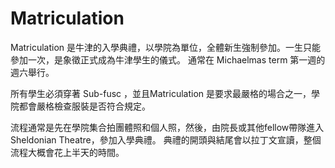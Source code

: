 # Matriculation

Matriculation 是牛津的入學典禮，以學院為單位，全體新生強制參加。一生只能參加一次，是象徵正式成為牛津學生的儀式。
通常在 Michaelmas term 第一週的週六舉行。

所有學生必須穿著 Sub-fusc ，並且Matriculation 是要求最嚴格的場合之一，學院都會嚴格檢查服裝是否符合規定。

流程通常是先在學院集合拍團體照和個人照，然後，由院長或其他fellow帶隊進入Sheldonian Theatre，參加入學典禮。
典禮的開頭與結尾會以拉丁文宣讀，整個流程大概會花上半天的時間。
